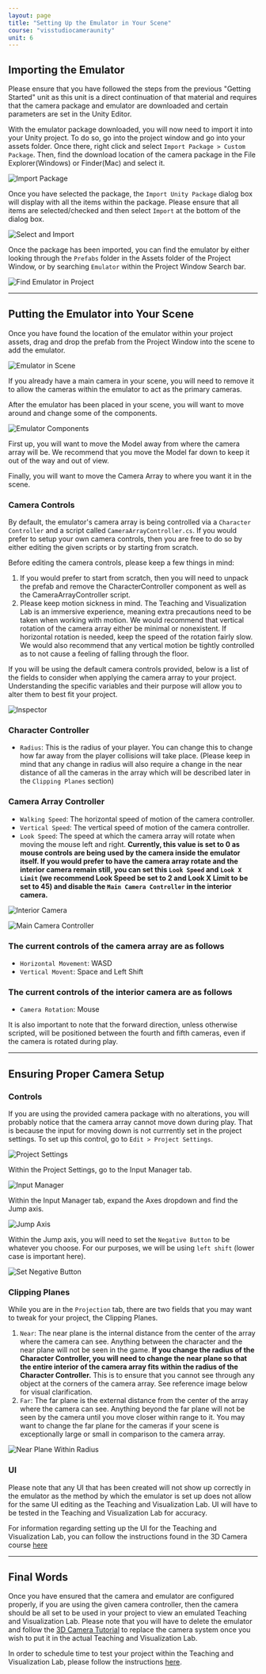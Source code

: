 ```yaml
---
layout: page
title: "Setting Up the Emulator in Your Scene"
course: "visstudiocameraunity"
unit: 6
---
```


## Importing the Emulator

Please ensure that you have followed the steps from the previous "Getting Started" unit as this unit is a direct continuation of that material and requires that the camera package and emulator are downloaded and certain parameters are set in the Unity Editor.

With the emulator package downloaded, you will now need to import it into your Unity project. To do so, go into the project window and go into your assets folder. Once there, right click and select ```Import Package > Custom Package```. Then, find the download location of the camera package in the File Explorer(Windows) or Finder(Mac) and select it.

![Import Package](images/importcustompackage.png)

Once you have selected the package, the ```Import Unity Package``` dialog box will display with all the items within the package. Please ensure that all items are selected/checked and then select ```Import``` at the bottom of the dialog box.

![Select and Import](images/customimport.png)

Once the package has been imported, you can find the emulator by either looking through the ```Prefabs``` folder in the Assets folder of the Project Window, or by searching ```Emulator``` within the Project Window Search bar.

![Find Emulator in Project](images/emulatorsearch.png)

---

## Putting the Emulator into Your Scene

Once you have found the location of the emulator within your project assets, drag and drop the prefab from the Project Window into the scene to add the emulator.

![Emulator in Scene](images/emulatorinscene.png)

If you already have a main camera in your scene, you will need to remove it to allow the cameras within the emulator to act as the primary cameras.

After the emulator has been placed in your scene, you will want to move around and change some of the components.

![Emulator Components](images/emulatorcomponents.png)

First up, you will want to move the Model away from where the camera array will be. We recommend that you move the Model far down to keep it out of the way and out of view.

Finally, you will want to move the Camera Array to where you want it in the scene.

### Camera Controls

By default, the emulator's camera array is being controlled via a ```Character Controller``` and a script called ```CameraArrayController.cs```. If you would prefer to setup your own camera controls, then you are free to do so by either editing the given scripts or by starting from scratch.

Before editing the camera controls, please keep a few things in mind:

1. If you would prefer to start from scratch, then you will need to unpack the prefab and remove the CharacterController component as well as the CameraArrayController script.
2. Please keep motion sickness in mind. The Teaching and Visualization Lab is an immersive experience, meaning extra precautions need to be taken when working with motion. We would recommend that vertical rotation of the camera array either be minimal or nonexistent. If horizontal rotation is needed, keep the speed of the rotation fairly slow. We would also recommend that any vertical motion be tightly controlled as to not cause a feeling of falling through the floor.

If you will be using the default camera controls provided, below is a list of the fields to consider when applying the camera array to your project. Understanding the specific variables and their purpose will allow you to alter them to best fit your project.

![Inspector](images/inspector.png)

### Character Controller

* ```Radius```: This is the radius of your player. You can change this to change how far away from the player collisions will take place. (Please keep in mind that any change in radius will also require a change in the near distance of all the cameras in the array which will be described later in the ```Clipping Planes``` section)

### Camera Array Controller

* ```Walking Speed```: The horizontal speed of motion of the camera controller.
* ```Vertical Speed```: The vertical speed of motion of the camera controller.
* ```Look Speed```: The speed at which the camera array will rotate when moving the mouse left and right. **Currently, this value is set to 0 as mouse controls are being used by the camera inside the emulator itself. If you would prefer to have the camera array rotate and the interior camera remain still, you can set this ```Look Speed``` and ```Look X Limit``` (we recommend Look Speed be set to 2 and Look X Limit to be set to 45) and disable the ```Main Camera Controller``` in the interior camera.**

![Interior Camera](images/interiorcamera.png)

![Main Camera Controller](images/maincameracontroller.png)

### The current controls of the camera array are as follows

* ```Horizontal Movement```: WASD
* ```Vertical Movent```: Space and Left Shift

### The current controls of the interior camera are as follows

* ```Camera Rotation```: Mouse

It is also important to note that the forward direction, unless otherwise scripted, will be positioned between the fourth and fifth cameras, even if the camera is rotated during play.

---

## Ensuring Proper Camera Setup

### Controls

If you are using the provided camera package with no alterations, you will probably notice that the camera array cannot move down during play. That is because the input for moving down is not currrently set in the project settings. To set up this control, go to ```Edit > Project Settings```.

![Project Settings](images/projectsettings.png)

Within the Project Settings, go to the Input Manager tab.

![Input Manager](images/inputmanager.png)

Within the Input Manager tab, expand the Axes dropdown and find the Jump axis.

![Jump Axis](images/jumpaxis.png)

Within the Jump axis, you will need to set the ```Negative Button``` to be whatever you choose. For our purposes, we will be using ```left shift``` (lower case is important here).

![Set Negative Button](images/negativebutton.png)

### Clipping Planes

While you are in the ```Projection``` tab, there are two fields that you may want to tweak for your project, the Clipping Planes.

1. ```Near```: The near plane is the internal distance from the center of the array where the camera can see. Anything between the character and the near plane will not be seen in the game. **If you change the radius of the Character Controller, you will need to change the near plane so that the entire interior of the camera array fits within the radius of the Character Controller.** This is to ensure that you cannot see through any object at the corners of the camera array. See reference image below for visual clarification.
2. ```Far```: The far plane is the external distance from the center of the array where the camera can see. Anything beyond the far plane will not be seen by the camera until you move closer within range to it. You may want to change the far plane for the cameras if your scene is exceptionally large or small in comparison to the camera array.

![Near Plane Within Radius](images/nearplane.png)

### UI

Please note that any UI that has been created will not show up correctly in the emulator as the method by which the emulator is set up does not allow for the same UI editing as the Teaching and Visualization Lab. UI will have to be tested in the Teaching and Visualization Lab for accuracy.

For information regarding setting up the UI for the Teaching and Visualization Lab, you can follow the instructions found in the 3D Camera course [here](../tandvcamera/settingup.md)

---

## Final Words

Once you have ensured that the camera and emulator are configured properly, if you are using the given camera controller, then the camera should be all set to be used in your project to view an emulated Teaching and Visualization Lab. Please note that you will have to delete the emulator and follow the [3D Camera Tutorial](../tandvcamera/gettingstarted) to replace the camera system once you wish to put it in the actual Teaching and Visualization Lab.

In order to schedule time to test your project within the Teaching and Visualization Lab, please follow the instructions [here](https://go.ncsu.edu/libraries_hts_request).

